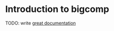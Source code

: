 # Introduction to bigcomp

TODO: write [great documentation](http://jacobian.org/writing/what-to-write/)
